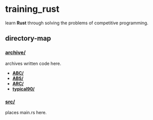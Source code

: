 # training_rust
learn **Rust** through solving the problems of competitive programming.

## directory-map
### [archive/](./archive/)
archives written code here.
- [**ABC/**](./archive/ABC/)
- [**ABS/**](./archive/ABS/)
- [**ARC/**](./archive/ARC/)
- [**typical90/**](./archive/typical90/)

### [src/](./src/)
places main.rs here.
